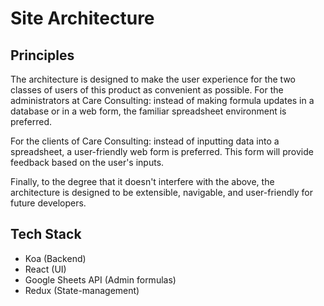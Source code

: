 # Site Architecture
## Principles
The architecture is designed to make the user experience for the two classes of users of this product as convenient as possible. For the administrators at Care Consulting: instead of making formula updates in a database or in a web form, the familiar spreadsheet environment is preferred.

For the clients of Care Consulting: instead of inputting data into a spreadsheet, a user-friendly web form is preferred. This form will provide feedback based on the user's inputs.

Finally, to the degree that it doesn't interfere with the above, the architecture is designed to be extensible, navigable, and user-friendly for future developers.

## Tech Stack
* Koa (Backend)
* React (UI)
* Google Sheets API (Admin formulas)
* Redux (State-management)
